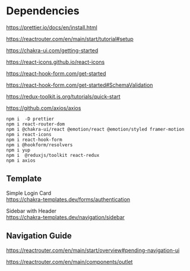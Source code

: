 # Dependencies

https://prettier.io/docs/en/install.html

https://reactrouter.com/en/main/start/tutorial#setup

https://chakra-ui.com/getting-started

https://react-icons.github.io/react-icons

https://react-hook-form.com/get-started

https://react-hook-form.com/get-started#SchemaValidation

https://redux-toolkit.js.org/tutorials/quick-start

https://github.com/axios/axios

```shell
npm i  -D prettier
npm i react-router-dom
npm i @chakra-ui/react @emotion/react @emotion/styled framer-motion
npm i react-icons
npm i react-hook-form
npm i @hookform/resolvers
npm i yup
npm i  @reduxjs/toolkit react-redux
npm i axios
```

## Template

Simple Login Card <br>
https://chakra-templates.dev/forms/authentication

Sidebar with Header <br>
https://chakra-templates.dev/navigation/sidebar

## Navigation Guide

https://reactrouter.com/en/main/start/overview#pending-navigation-ui

https://reactrouter.com/en/main/components/outlet
